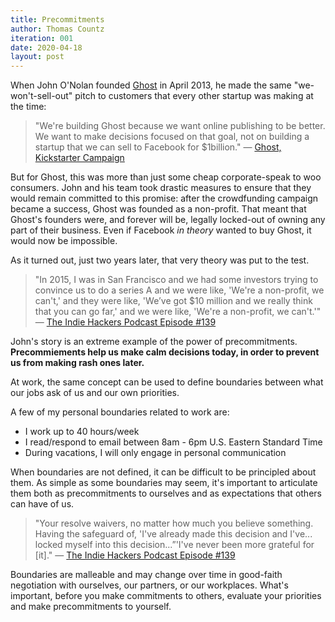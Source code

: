 ```yaml
---
title: Precommitments
author: Thomas Countz
iteration: 001
date: 2020-04-18
layout: post
---
```


When John O'Nolan founded [Ghost](https://ghost.org) in April 2013, he made the same "we-won't-sell-out" pitch to customers that every other startup was making at the time:  

> "We're building Ghost because we want online publishing to be better. We want to make decisions focused on that goal, not on building a startup that we can sell to Facebook for $1billion." — [Ghost, Kickstarter Campaign](https://www.kickstarter.com/projects/johnonolan/ghost-just-a-blogging-platform)  

But for Ghost, this was more than just some cheap corporate-speak to woo consumers. John and his team took drastic measures to ensure that they would remain committed to this promise: after the crowdfunding campaign became a success, Ghost was founded as a non-profit. That meant that Ghost's founders were, and forever will be, legally locked-out of owning any part of their business. Even if Facebook _in theory_ wanted to buy Ghost, it would now be impossible.  

As it turned out, just two years later, that very theory was put to the test.  

> "In 2015, I was in San Francisco and we had some investors trying to convince us to do a series A and we were like, 'We're a non-profit, we can't,' and they were like, 'We’ve got $10 million and we really think that you can go far,' and we were like, 'We're a non-profit, we can't.'" — [The Indie Hackers Podcast Episode #139](https://www.indiehackers.com/podcast/139-john-onolan-of-ghost)  

John's story is an extreme example of the power of precommitments. **Precommiements help us make calm decisions today, in order to prevent us from making rash ones later.**  

At work, the same concept can be used to define boundaries between what our jobs ask of us and our own priorities.  

A few of my personal boundaries related to work are:  

  - I work up to 40 hours/week  
  - I read/respond to email between 8am - 6pm U.S. Eastern Standard Time  
  - During vacations, I will only engage in personal communication  
    

When boundaries are not defined, it can be difficult to be principled about them. As simple as some boundaries may seem, it's important to articulate them both as precommitments to ourselves and as expectations that others can have of us.  

> "Your resolve waivers, no matter how much you believe something. Having the safeguard of, 'I've already made this decision and I've... locked myself into this decision...”'I've never been more grateful for [it]." — [The Indie Hackers Podcast Episode #139](https://www.indiehackers.com/podcast/139-john-onolan-of-ghost)  

Boundaries are malleable and may change over time in good-faith negotiation with ourselves, our partners, or our workplaces. What's important, before you make commitments to others, evaluate your priorities and make precommitments to yourself.

